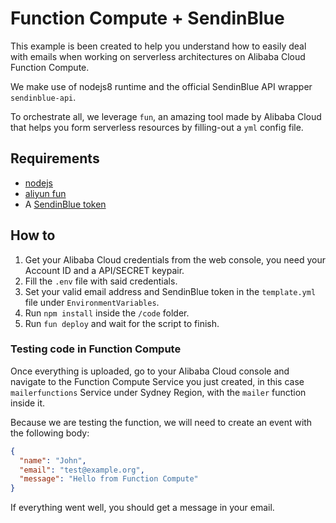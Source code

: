 # Function Compute + SendinBlue

This example is been created to help you understand how to easily deal with emails when working on serverless
architectures on Alibaba Cloud Function Compute.

We make use of nodejs8 runtime and the official SendinBlue API wrapper `sendinblue-api`.

To orchestrate all, we leverage `fun`, an amazing tool made by Alibaba Cloud that helps you form serverless resources
by filling-out a `yml` config file.

## Requirements
- [nodejs](https://nodejs.org/en/)
- [aliyun fun](https://github.com/aliyun/fun)
- A [SendinBlue token](https://apidocs.sendinblue.com/account/)

## How to
1. Get your Alibaba Cloud credentials from the web console, you need your Account ID and a API/SECRET keypair.
1. Fill the `.env` file with said credentials.
1. Set your valid email address and SendinBlue token in the `template.yml` file under `EnvironmentVariables`.
1. Run `npm install` inside the `/code` folder.
1. Run `fun deploy` and wait for the script to finish.

### Testing code in Function Compute
Once everything is uploaded, go to your Alibaba Cloud console and navigate to the Function Compute Service you just
created, in this case `mailerfunctions` Service under Sydney Region, with the `mailer` function inside it.

Because we are testing the function, we will need to create an event with the following body:
```json
{
  "name": "John",
  "email": "test@example.org",
  "message": "Hello from Function Compute"
}
```

If everything went well, you should get a message in your email.
